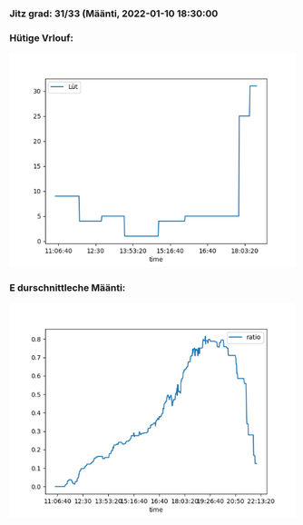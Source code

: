 ### Jitz grad: 31/33 (Määnti, 2022-01-10 18:30:00

### Hütige Vrlouf:
![Graph](Today.png)

### E durschnittleche Määnti:
![Graph](Määnti.png)